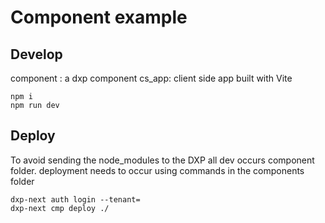 # Component example 

## Develop

component : a dxp component
cs_app: client side app built with Vite

```
npm i 
npm run dev

```


## Deploy

To avoid sending the node_modules to the DXP all dev occurs  component folder.
deployment needs to occur using commands in the components folder

```
dxp-next auth login --tenant=
dxp-next cmp deploy ./
```